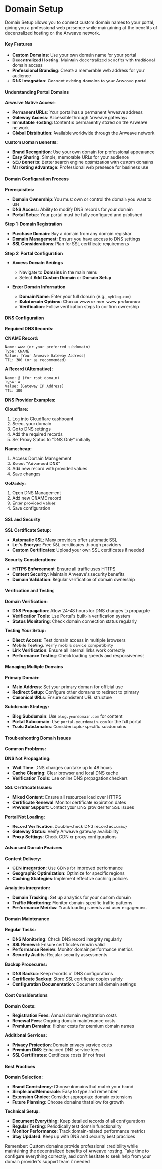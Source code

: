 # Domain Setup

Domain Setup allows you to connect custom domain names to your portal, giving you a professional web presence while maintaining all the benefits of decentralized hosting on the Arweave network.

#### Key Features

- **Custom Domains**: Use your own domain name for your portal
- **Decentralized Hosting**: Maintain decentralized benefits with traditional domain access
- **Professional Branding**: Create a memorable web address for your audience
- **DNS Integration**: Connect existing domains to your Arweave portal

#### Understanding Portal Domains

**Arweave Native Access:**

- **Permanent URLs**: Your portal has a permanent Arweave address
- **Gateway Access**: Accessible through Arweave gateways
- **Immutable Hosting**: Content is permanently stored on the Arweave network
- **Global Distribution**: Available worldwide through the Arweave network

**Custom Domain Benefits:**

- **Brand Recognition**: Use your own domain for professional appearance
- **Easy Sharing**: Simple, memorable URLs for your audience
- **SEO Benefits**: Better search engine optimization with custom domains
- **Marketing Advantage**: Professional web presence for business use

#### Domain Configuration Process

**Prerequisites:**

- **Domain Ownership**: You must own or control the domain you want to use
- **DNS Access**: Ability to modify DNS records for your domain
- **Portal Setup**: Your portal must be fully configured and published

**Step 1: Domain Registration**

- **Purchase Domain**: Buy a domain from any domain registrar
- **Domain Management**: Ensure you have access to DNS settings
- **SSL Considerations**: Plan for SSL certificate requirements

**Step 2: Portal Configuration**

- **Access Domain Settings**

  - Navigate to **Domains** in the main menu
  - Select **Add Custom Domain** or **Domain Setup**

- **Enter Domain Information**
  - **Domain Name**: Enter your full domain (e.g., `myblog.com`)
  - **Subdomain Options**: Choose www or non-www preference
  - **Verification**: Follow verification steps to confirm ownership

#### DNS Configuration

**Required DNS Records:**

**CNAME Record:**

```
Name: www (or your preferred subdomain)
Type: CNAME
Value: [Your Arweave Gateway Address]
TTL: 300 (or as recommended)
```

**A Record (Alternative):**

```
Name: @ (for root domain)
Type: A
Value: [Gateway IP Address]
TTL: 300
```

**DNS Provider Examples:**

**Cloudflare:**

1. Log into Cloudflare dashboard
2. Select your domain
3. Go to DNS settings
4. Add the required records
5. Set Proxy Status to "DNS Only" initially

**Namecheap:**

1. Access Domain Management
2. Select "Advanced DNS"
3. Add new record with provided values
4. Save changes

**GoDaddy:**

1. Open DNS Management
2. Add new CNAME record
3. Enter provided values
4. Save configuration

#### SSL and Security

**SSL Certificate Setup:**

- **Automatic SSL**: Many providers offer automatic SSL
- **Let's Encrypt**: Free SSL certificates through providers
- **Custom Certificates**: Upload your own SSL certificates if needed

**Security Considerations:**

- **HTTPS Enforcement**: Ensure all traffic uses HTTPS
- **Content Security**: Maintain Arweave's security benefits
- **Domain Validation**: Regular verification of domain ownership

#### Verification and Testing

**Domain Verification:**

- **DNS Propagation**: Allow 24-48 hours for DNS changes to propagate
- **Verification Tools**: Use Portal's built-in verification system
- **Status Monitoring**: Check domain connection status regularly

**Testing Your Setup:**

- **Direct Access**: Test domain access in multiple browsers
- **Mobile Testing**: Verify mobile device compatibility
- **Link Verification**: Ensure all internal links work correctly
- **Performance Testing**: Check loading speeds and responsiveness

#### Managing Multiple Domains

**Primary Domain:**

- **Main Address**: Set your primary domain for official use
- **Redirect Setup**: Configure other domains to redirect to primary
- **Canonical URLs**: Ensure consistent URL structure

**Subdomain Strategy:**

- **Blog Subdomain**: Use `blog.yourdomain.com` for content
- **Portal Subdomain**: Use `portal.yourdomain.com` for the full portal
- **Topic Subdomains**: Consider topic-specific subdomains

#### Troubleshooting Domain Issues

**Common Problems:**

**DNS Not Propagating:**

- **Wait Time**: DNS changes can take up to 48 hours
- **Cache Clearing**: Clear browser and local DNS cache
- **Verification Tools**: Use online DNS propagation checkers

**SSL Certificate Issues:**

- **Mixed Content**: Ensure all resources load over HTTPS
- **Certificate Renewal**: Monitor certificate expiration dates
- **Provider Support**: Contact your DNS provider for SSL issues

**Portal Not Loading:**

- **Record Verification**: Double-check DNS record accuracy
- **Gateway Status**: Verify Arweave gateway availability
- **Proxy Settings**: Check CDN or proxy configurations

#### Advanced Domain Features

**Content Delivery:**

- **CDN Integration**: Use CDNs for improved performance
- **Geographic Optimization**: Optimize for specific regions
- **Caching Strategies**: Implement effective caching policies

**Analytics Integration:**

- **Domain Tracking**: Set up analytics for your custom domain
- **Traffic Monitoring**: Monitor domain-specific traffic patterns
- **Performance Metrics**: Track loading speeds and user engagement

#### Domain Maintenance

**Regular Tasks:**

- **DNS Monitoring**: Check DNS record integrity regularly
- **SSL Renewal**: Ensure certificates remain valid
- **Performance Review**: Monitor domain performance metrics
- **Security Audits**: Regular security assessments

**Backup Procedures:**

- **DNS Backup**: Keep records of DNS configurations
- **Certificate Backup**: Store SSL certificate copies safely
- **Configuration Documentation**: Document all domain settings

#### Cost Considerations

**Domain Costs:**

- **Registration Fees**: Annual domain registration costs
- **Renewal Fees**: Ongoing domain maintenance costs
- **Premium Domains**: Higher costs for premium domain names

**Additional Services:**

- **Privacy Protection**: Domain privacy service costs
- **Premium DNS**: Enhanced DNS service fees
- **SSL Certificates**: Certificate costs (if not free)

#### Best Practices

**Domain Selection:**

- **Brand Consistency**: Choose domains that match your brand
- **Simple and Memorable**: Easy to type and remember
- **Extension Choice**: Consider appropriate domain extensions
- **Future Planning**: Choose domains that allow for growth

**Technical Setup:**

- **Document Everything**: Keep detailed records of all configurations
- **Regular Testing**: Periodically test domain functionality
- **Monitor Performance**: Track domain-related performance metrics
- **Stay Updated**: Keep up with DNS and security best practices

Remember: Custom domains provide professional credibility while maintaining the decentralized benefits of Arweave hosting. Take time to configure everything correctly, and don't hesitate to seek help from your domain provider's support team if needed.
